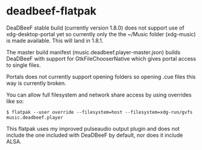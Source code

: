 # deadbeef-flatpak

DeaDBeeF stable build (currently version 1.8.0) does not support use of xdg-desktop-portal yet so currently only the the ~/Music folder (xdg-music) is made available. This will land in 1.8.1.

The master build manifest (music.deadbeef.player-master.json) builds DeaDBeeF with support for GtkFileChooserNative which gives portal access to single files. 

Portals does not currently support opening folders so opening .cue files this way is currently broken.

You can allow full filesystem and network share access by using overrides like so:

    $ flatpak --user override --filesystem=host --filesystem=xdg-run/gvfs music.deadbeef.player

This flatpak uses my improved pulseaudio output plugin and does not include the one included with DeaDBeeF by default, nor does it include ALSA.
